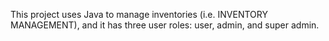 This project uses Java to manage inventories (i.e. INVENTORY MANAGEMENT), and it has three user roles: user, admin, and super admin.
